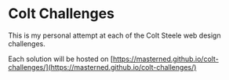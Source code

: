 # Colt Challenges
This is my personal attempt at each of the Colt Steele web design challenges.

Each solution will be hosted on [https://masterned.github.io/colt-challenges/](https://masterned.github.io/colt-challenges/)